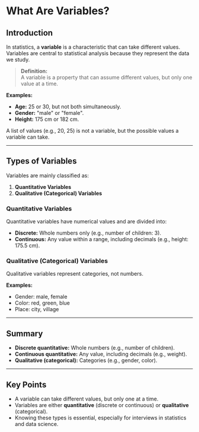 # What Are Variables?

## Introduction

In statistics, a **variable** is a characteristic that can take different values. Variables are central to statistical analysis because they represent the data we study.

> **Definition:**  
> A variable is a property that can assume different values, but only one value at a time.

**Examples:**
- **Age:** 25 or 30, but not both simultaneously.
- **Gender:** "male" or "female".
- **Height:** 175 cm or 182 cm.

A list of values (e.g., 20, 25) is not a variable, but the possible values a variable can take.

---

## Types of Variables

Variables are mainly classified as:

1. **Quantitative Variables**
2. **Qualitative (Categorical) Variables**

### Quantitative Variables

Quantitative variables have numerical values and are divided into:

- **Discrete:** Whole numbers only (e.g., number of children: 3).
- **Continuous:** Any value within a range, including decimals (e.g., height: 175.5 cm).

### Qualitative (Categorical) Variables

Qualitative variables represent categories, not numbers.

**Examples:**  
- Gender: male, female  
- Color: red, green, blue  
- Place: city, village

---

## Summary

- **Discrete quantitative:** Whole numbers (e.g., number of children).
- **Continuous quantitative:** Any value, including decimals (e.g., weight).
- **Qualitative (categorical):** Categories (e.g., gender, color).

---

## Key Points

- A variable can take different values, but only one at a time.
- Variables are either **quantitative** (discrete or continuous) or **qualitative** (categorical).
- Knowing these types is essential, especially for interviews in statistics and data science.

